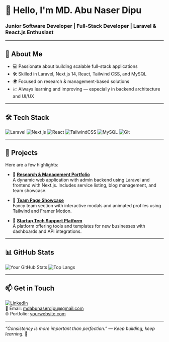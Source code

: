 # 👋 Hello, I'm MD. Abu Naser Dipu  
### Junior Software Developer | Full-Stack Developer | Laravel & React.js Enthusiast

---

## 🧠 About Me
- 💻 Passionate about building scalable full-stack applications
- 🛠️ Skilled in Laravel, Next.js 14, React, Tailwind CSS, and MySQL
- 🌍 Focused on research & management-based solutions
- 📈 Always learning and improving — especially in backend architecture and UI/UX

---

## 🛠️ Tech Stack
![Laravel](https://img.shields.io/badge/Laravel-F55247?style=for-the-badge&logo=laravel&logoColor=white)
![Next.js](https://img.shields.io/badge/Next.js-000000?style=for-the-badge&logo=nextdotjs&logoColor=white)
![React](https://img.shields.io/badge/React-20232A?style=for-the-badge&logo=react&logoColor=61DAFB)
![TailwindCSS](https://img.shields.io/badge/TailwindCSS-06B6D4?style=for-the-badge&logo=tailwindcss&logoColor=white)
![MySQL](https://img.shields.io/badge/MySQL-00758F?style=for-the-badge&logo=mysql&logoColor=white)
![Git](https://img.shields.io/badge/Git-F05032?style=for-the-badge&logo=git&logoColor=white)

---

## 🚀 Projects
Here are a few highlights:

- 🔹 **[Research & Management Portfolio](https://github.com/abunaserdipu/portfolio-project)**  
  A dynamic web application with admin backend using Laravel and frontend with Next.js. Includes service listing, blog management, and team showcase.

- 🔹 **[Team Page Showcase](https://github.com/abunaserdipu/team-showcase)**  
  Fancy team section with interactive modals and animated profiles using Tailwind and Framer Motion.

- 🔹 **[Startup Tech Support Platform](https://github.com/abunaserdipu/startup-support)**  
  A platform offering tools and templates for new businesses with dashboards and API integrations.

---

## 📊 GitHub Stats

![Your GitHub Stats](https://github-readme-stats.vercel.app/api?username=abunaserdipu&show_icons=true&theme=tokyonight)
![Top Langs](https://github-readme-stats.vercel.app/api/top-langs/?username=abunaserdipu&layout=compact&theme=tokyonight)

---

## 📫 Get in Touch

[![LinkedIn](https://img.shields.io/badge/LinkedIn-0077B5?style=flat-square&logo=linkedin&logoColor=white)](https://linkedin.com/in/abunaserdipu)  
📧 Email: mdabunaserdipu@gmail.com  
🌐 Portfolio: [yourwebsite.com]([https://yourwebsite.com](https://abu-naser-website.firebaseapp.com/))

---

*“Consistency is more important than perfection.” — Keep building, keep learning.* 🚀
